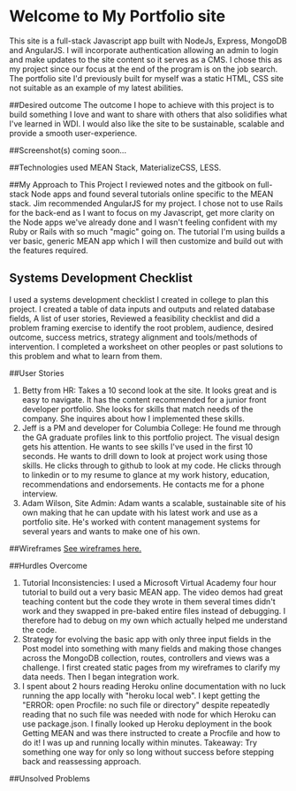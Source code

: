 # Welcome to My Portfolio site
This site is a full-stack Javascript app built with NodeJs, Express, MongoDB and AngularJS. I will incorporate authentication allowing an admin to login and make updates to the site content so it serves as a CMS. I chose this as my project since our focus at the end of the program is on the job search. The portfolio site I'd previously built for myself was a static HTML, CSS site not suitable as an example of my latest abilities.

##Desired outcome
The outcome I hope to achieve with this project is to build something I love and want to share with others that also solidifies what I've learned in WDI. I would also like the site to be sustainable, scalable and provide a smooth user-experience.

##Screenshot(s) coming soon...

##Technologies used
MEAN Stack, MaterializeCSS, LESS.

##My Approach to This Project
I reviewed notes and the gitbook on full-stack Node apps and found several tutorials online specific to the MEAN stack. Jim recommended AngularJS for my project. I chose not to use Rails for the back-end as I want to focus on my Javascript, get more clarity on the Node apps we've already done and I wasn't feeling confident with my Ruby or Rails with so much "magic" going on. The tutorial I'm using builds a ver basic, generic MEAN app which I will then customize and build out with the features required.

## Systems Development Checklist
I used a systems development checklist I created in college to plan this project. I created a table of data inputs and outputs and related database fields, A list of user stories, Reviewed a feasibility checklist and did a problem framing exercise to identify the root problem, audience, desired outcome, success metrics, strategy alignment and tools/methods of intervention. I completed a worksheet on other peoples or past solutions to this problem and what to learn from them.

##User Stories
1. Betty from HR: Takes a 10 second look at the site. It looks great and is easy to navigate. It has the content recommended for a junior front developer portfolio. She looks for skills that match needs of the company. She inquires about how I implemented these skills.
2. Jeff is a PM and developer for Columbia College: He found me through the GA graduate profiles link to this portfolio project. The visual design gets his attention. He wants to see skills I've used in the first 10 seconds. He wants to drill down to look at project work using those skills. He clicks through to github to look at my code. He clicks through to linkedin or to my resume to glance at my work history, education, recommendations and endorsements. He contacts me for a phone interview.
3. Adam Wilson, Site Admin: Adam wants a scalable, sustainable site of his own making that he can update with his latest work and use as a portfolio site. He's worked with content management systems for several years and wants to make one of his own.

##Wireframes
[See wireframes here.](https://drive.google.com/folderview?id=0BwevQAXPVAtfNl90VjF4eDNVQkk&usp=sharing)

##Hurdles Overcome
1. Tutorial Inconsistencies: I used a Microsoft Virtual Academy four hour tutorial to build out a very basic MEAN app. The video demos had great teaching content but the code they wrote in them several times didn't work and they swapped in pre-baked entire files instead of debugging. I therefore had to debug on my own which actually helped me understand the code.
2. Strategy for evolving the basic app  with only three input fields in the Post model into something with many fields and making those changes across the MongoDB collection, routes, controllers and views was a challenge. I first created static pages from my wireframes to clarify my data needs. Then I began integration work.
3. I spent about 2 hours reading Heroku online documentation with no luck running the app locally with "heroku local web". I kept getting the "ERROR: open Procfile: no such file or directory" despite repeatedly reading that no such file was needed with node for which Heroku can use package.json. I finally looked up Heroku deployment in the book Getting MEAN and was there instructed to create a Procfile and how to do it! I was up and running locally within minutes.  Takeaway: Try something one way for only so long without success before stepping back and reassessing approach. 

##Unsolved Problems
